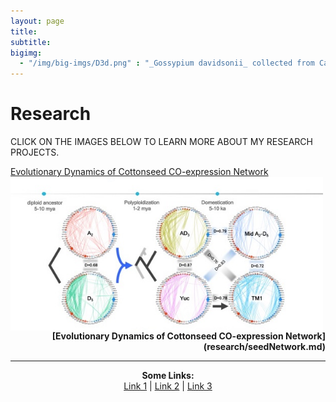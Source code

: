 ```yaml
---
layout: page
title:
subtitle:
bigimg:
  - "/img/big-imgs/D3d.png" : "_Gossypium davidsonii_ collected from Cabo Pulmo, Mexico (2017)"
---
```


# Research

CLICK ON THE IMAGES BELOW TO LEARN MORE ABOUT MY RESEARCH PROJECTS.
     
<p align="left">
  <a href="/research/seedNetwork.md">Evolutionary Dynamics of Cottonseed CO-expression Network</a>
  <img align="left" src="/research/seedNet.indiv2.jpg" width="500">
</p>

<p align="right">
  <b>[Evolutionary Dynamics of Cottonseed CO-expression Network](research/seedNetwork.md)</b><br>
 </p>


---


<p align="center">
  <b>Some Links:</b><br>
  <a href="#">Link 1</a> |
  <a href="#">Link 2</a> |
  <a href="#">Link 3</a>
  <br><br>
</p>
